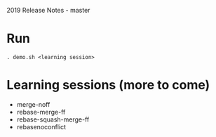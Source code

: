 2019 Release Notes - master
# Run
`. demo.sh <learning session>`

# Learning sessions (more to come)
- merge-noff
- rebase-merge-ff
- rebase-squash-merge-ff
- rebasenoconflict